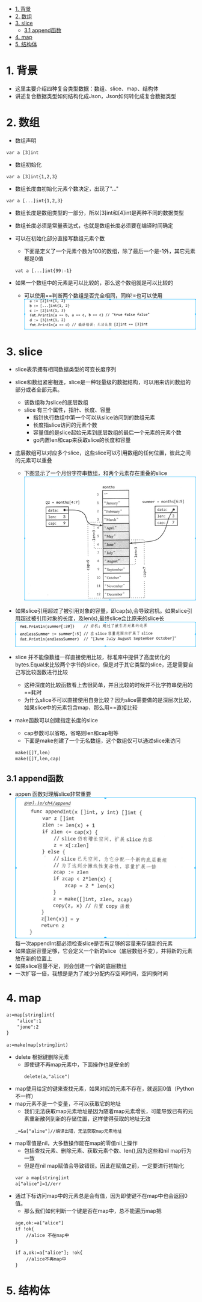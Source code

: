 <!-- TOC -->

- [1. 背景](#1-背景)
- [2. 数组](#2-数组)
- [3. slice](#3-slice)
    - [3.1 append函数](#31-append函数)
- [4. map](#4-map)
- [5. 结构体](#5-结构体)

<!-- /TOC -->
# 1. 背景
* 这里主要介绍四种复合类型数据：数组、slice、map、结构体
* 讲述复合数据类型如何结构化成Json，Json如何转化成复合数据类型

# 2. 数组
* 数组声明
```
var a [3]int
```
* 数组初始化
```
var a [3]int{1,2,3}
```
* 数组长度由初始化元素个数决定，出现了"..."
```
var a [...]int{1,2,3}
```
* 数组长度是数组类型的一部分，所以[3]int和[4]int是两种不同的数据类型
* 数组长度必须是常量表达式，也就是数组长度必须要在编译时间确定

* 可以在初始化部分直接写数组元素个数
    * 下面是定义了一个元素个数为100的数组，除了最后一个是-1外，其它元素都是0值
    ```
    vat a [...]int{99:-1}
    ```

* 如果一个数组中的元素是可以比较的，那么这个数组就是可以比较的
    * 可以使用==判断两个数组是否完全相同，同样!=也可以使用
    ![2019-11-13-09-55-20.png](./images/2019-11-13-09-55-20.png)


# 3. slice
* slice表示拥有相同数据类型的可变长度序列
* slice和数组紧密相连，slice是一种轻量级的数据结构，可以用来访问数组的部分或者全部元素。
    * 该数组称为slice的底层数组
    * slice 有三个属性，指针、长度、容量
        * 指针执行数组中第一个可以从slice访问到的数组元素
        * 长度指slice访问的元素个数
        * 容量值的是slice起始元素到底层数组的最后一个元素的元素个数
        * go内置len和cap来获取slice的长度和容量
* 底层数组可以对应多个slice，这些slice可以引用数组的任何位置，彼此之间的元素可以重叠
    * 下图显示了一个月份字符串数组，和两个元素存在重叠的slice
    ![2019-11-13-11-04-44.png](./images/2019-11-13-11-04-44.png)
* 如果slice引用超过了被引用对象的容量，即cap(s),会导致宕机。如果slice引用超过被引用对象的长度，及len(s),最终slice会比原来的slice长
![2019-11-13-11-25-34.png](./images/2019-11-13-11-25-34.png)

* slice 并不能像数组一样直接使用比较，标准库中提供了高度优化的bytes.Equal来比较两个字节的slice，但是对于其它类型的slice，还是需要自己写比较函数进行比较
    * 这种深度的比较函数看上去很简单，并且比较的时候并不比字符串使用的==耗时
    * 为什么slice不可以直接使用自身比较？因为slice需要做的是深层次比较，如果slice中的元素包含map，那么用==直接比较
* make函数可以创建指定长度的slice
    * cap参数可以省略，省略则len和cap相等
    * 下面是make创建了一个无名数组，这个数组仅可以通过slice来访问
    ```
    make([]T,len)
    make([]T,len,cap)
    ```
## 3.1 append函数
* appen 函数对理解slice非常重要
![2019-11-14-10-59-22.png](./images/2019-11-14-10-59-22.png)
每一次appendInt都必须检查slice是否有足够的容量来存储新的元素
* 如果底层容量足够，它会定义一个新的slice（底层数组不变），并将新的元素放在新的位置上
* 如果slice容量不足，则会创建一个新的底层数组
* 一次扩容一倍，我想是是为了减少分配内存空间时间，空间换时间


# 4. map
```
a:=map[string]int{
    "alice":1
    "jone":2
}

a:=make(map[string]int)
```

* delete 根据键删除元素
    * 即使键不再map元素中，下面操作也是安全的
        ```
        delete(a,"alice")
        ```
* map使用给定的键来查找元素，如果对应的元素不存在，就返回0值（Python不一样）
* map元素不是一个变量，不可以获取它的地址
    * 我们无法获取map元素地址是因为随着map元素增长，可能导致已有的元素重新散列到新的存储位置，这样使得获取的地址无效
    ```
    _=&a["aline"]//编译出错，无法获取map元素地址
    ```
* map零值是nil，大多数操作能在map的零值nil上操作
    * 包括查找元素、删除元素、获取元素个数、len(),因为这些和nil map行为一致
    * 但是在nil map赋值会导致错误。因此在赋值之前，一定要进行初始化
    ```
    var a map[string]int
    a["alice"]=1//err
    ```
* 通过下标访问map中的元素总是会有值，因为即使键不在map中也会返回0值。
    * 那么我们如何判断一个键是否在map中，总不能遍历map把
    ```
    age,ok:=a["alice"]
    if !ok{
        //alice 不在map中
    }
    ```
    ```
    if a,ok:=a["alice"]; !ok{
        //alice不再map中
    }
    ```
# 5. 结构体


